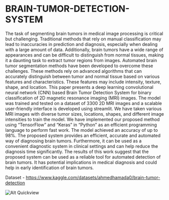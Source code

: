 # BRAIN-TUMOR-DETECTION-SYSTEM
The task of segmenting brain tumors in medical image processing is critical but 
challenging. Traditional methods that rely on manual classification may lead to inaccuracies in 
prediction and diagnosis, especially when dealing with a large amount of data. Additionally, brain 
tumors have a wide range of appearances and can be difficult to distinguish from normal tissues, 
making it a daunting task to extract tumor regions from images. Automated brain tumor 
segmentation methods have been developed to overcome these challenges. These methods rely on 
advanced algorithms that can accurately distinguish between tumor and normal tissue based on 
various features and characteristics. These features may include intensity, texture, shape, and 
location. This paper presents a deep learning convolutional neural network (CNN) based Brain 
Tumor Detection System for binary classification of 2D magnetic resonance imaging (MRI) 
images. The model was trained and tested on a dataset of 3300 2D MRI images and a scalable 
user-friendly interface is developed using streamlit. We have taken various MRI images with 
diverse tumor sizes, locations, shapes, and different image intensities to train the model. We have 
implemented our proposed method using “TensorFlow” and “Keras” in “Python” as an efficient 
programming language to perform fast work. The model achieved an accuracy of up to 98%. The 
proposed system provides an efficient, accurate and automated way of diagnosing brain tumors. 
Furthermore, it can be used as a convenient diagnostic system in clinical settings and can help 
reduce the diagnosis time significantly. The results of this work suggest that the proposed system 
can be used as a reliable tool for automated detection of brain tumors. It has potential implications 
in medical diagnosis and could help in early identification of brain tumors.


Dataset - https://www.kaggle.com/datasets/ahmedhamada0/brain-tumor-detection

![Alt Quickview](Screenshot(111).png)


